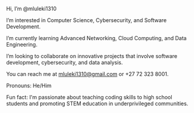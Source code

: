Hi, I’m @mluleki1310

I’m interested in Computer Science, Cybersecurity, and Software Development.

I’m currently learning Advanced Networking, Cloud Computing, and Data Engineering.

I’m looking to collaborate on innovative projects that involve software development, cybersecurity, and data analysis.

You can reach me at mluleki1310@gmail.com or +27 72 323 8001.

Pronouns: He/Him

Fun fact: I'm passionate about teaching coding skills to high school students and promoting STEM education in underprivileged communities.


<!---
mluleki1310/mluleki1310 is a ✨ special ✨ repository because its `README.md` (this file) appears on your GitHub profile.
You can click the Preview link to take a look at your changes.
--->
